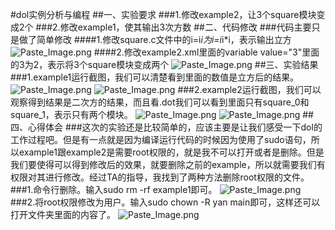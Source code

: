 #dol实例分析与编程
##一、实验要求
###1.修改example2，让3个square模块变成2个
###2.修改example1，使其输出3次方数
##二、代码修改
###代码主要只是做了简单修改
####1.修改square.c文件中的i=i*i为i=i*i*i，表示输出立方
![Paste_Image.png](http://upload-images.jianshu.io/upload_images/3229070-b9e73c723d83c56d.png?imageMogr2/auto-orient/strip%7CimageView2/2/w/1240)
####2.修改example2.xml里面的variable value="3"里面的3为2，表示将3个square模块变成两个
![Paste_Image.png](http://upload-images.jianshu.io/upload_images/3229070-649f9fb501e4c451.png?imageMogr2/auto-orient/strip%7CimageView2/2/w/1240)
##三、实验结果
###1.example1运行截图，我们可以清楚看到里面的数值是立方后的结果。
![Paste_Image.png](http://upload-images.jianshu.io/upload_images/3229070-a6b55d7caa007250.png?imageMogr2/auto-orient/strip%7CimageView2/2/w/1240)
![Paste_Image.png](http://upload-images.jianshu.io/upload_images/3229070-b7119d63bce0f9e2.png?imageMogr2/auto-orient/strip%7CimageView2/2/w/1240)
###2.example2运行截图，我们可以观察得到结果是二次方的结果，而且看.dot我们可以看到里面只有square_0和square_1，表示只有两个模块。
![Paste_Image.png](http://upload-images.jianshu.io/upload_images/3229070-b37be04e2e605a7c.png?imageMogr2/auto-orient/strip%7CimageView2/2/w/1240)
![Paste_Image.png](http://upload-images.jianshu.io/upload_images/3229070-a45b6ff5bb0314ca.png?imageMogr2/auto-orient/strip%7CimageView2/2/w/1240)
##四、心得体会
###这次的实验还是比较简单的，应该主要是让我们感受一下dol的工作过程吧。但是有一点就是因为编译运行代码的时候因为使用了sudo语句，所以example1跟example2是需要root权限的，就是我不可以打开或者是删除。但是我们要使得可以得到修改后的效果，就要删除之前的example，所以就需要我们有权限对其进行修改。经过TA的指导，我找到了两种方法删除root权限的文件。
###1.命令行删除。输入sudo rm -rf example1即可。
![Paste_Image.png](http://upload-images.jianshu.io/upload_images/3229070-43ccd283d229e459.png?imageMogr2/auto-orient/strip%7CimageView2/2/w/1240)
###2.将root权限修改为用户。输入sudo chown -R yan main即可，这样还可以打开文件夹里面的内容了。
![Paste_Image.png](http://upload-images.jianshu.io/upload_images/3229070-661e2ffeac7f1511.png?imageMogr2/auto-orient/strip%7CimageView2/2/w/1240)

